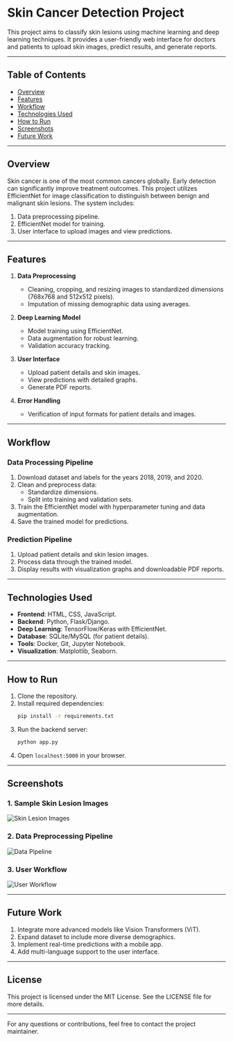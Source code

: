 # Skin Cancer Detection Project

This project aims to classify skin lesions using machine learning and deep learning techniques. It provides a user-friendly web interface for doctors and patients to upload skin images, predict results, and generate reports.

---

## Table of Contents
- [Overview](#overview)
- [Features](#features)
- [Workflow](#workflow)
- [Technologies Used](#technologies-used)
- [How to Run](#how-to-run)
- [Screenshots](#screenshots)
- [Future Work](#future-work)

---

## Overview
Skin cancer is one of the most common cancers globally. Early detection can significantly improve treatment outcomes. This project utilizes EfficientNet for image classification to distinguish between benign and malignant skin lesions. The system includes:
1. Data preprocessing pipeline.
2. EfficientNet model for training.
3. User interface to upload images and view predictions.

---

## Features
1. **Data Preprocessing**
   - Cleaning, cropping, and resizing images to standardized dimensions (768x768 and 512x512 pixels).
   - Imputation of missing demographic data using averages.

2. **Deep Learning Model**
   - Model training using EfficientNet.
   - Data augmentation for robust learning.
   - Validation accuracy tracking.

3. **User Interface**
   - Upload patient details and skin images.
   - View predictions with detailed graphs.
   - Generate PDF reports.

4. **Error Handling**
   - Verification of input formats for patient details and images.

---

## Workflow
### Data Processing Pipeline
1. Download dataset and labels for the years 2018, 2019, and 2020.
2. Clean and preprocess data:
   - Standardize dimensions.
   - Split into training and validation sets.
3. Train the EfficientNet model with hyperparameter tuning and data augmentation.
4. Save the trained model for predictions.

### Prediction Pipeline
1. Upload patient details and skin lesion images.
2. Process data through the trained model.
3. Display results with visualization graphs and downloadable PDF reports.

---

## Technologies Used
- **Frontend**: HTML, CSS, JavaScript.
- **Backend**: Python, Flask/Django.
- **Deep Learning**: TensorFlow/Keras with EfficientNet.
- **Database**: SQLite/MySQL (for patient details).
- **Tools**: Docker, Git, Jupyter Notebook.
- **Visualization**: Matplotlib, Seaborn.

---

## How to Run
1. Clone the repository.
2. Install required dependencies:
   ```bash
   pip install -r requirements.txt
   ```
3. Run the backend server:
   ```bash
   python app.py
   ```
4. Open `localhost:5000` in your browser.

---

## Screenshots
### 1. Sample Skin Lesion Images
![Skin Lesion Images](path/to/skin_lesion_image.png)

### 2. Data Preprocessing Pipeline
![Data Pipeline](path/to/data_pipeline_diagram.png)

### 3. User Workflow
![User Workflow](https://github.com/mansii26/deep-learnong-Skin-Cancer-Detection/tree/main/readme_images)

---

## Future Work
1. Integrate more advanced models like Vision Transformers (ViT).
2. Expand dataset to include more diverse demographics.
3. Implement real-time predictions with a mobile app.
4. Add multi-language support to the user interface.

---

## License
This project is licensed under the MIT License. See the LICENSE file for more details.

---

For any questions or contributions, feel free to contact the project maintainer.

